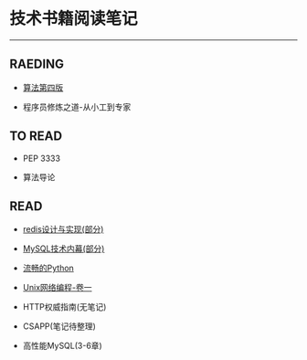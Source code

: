 # 技术书籍阅读笔记

---

## RAEDING

- [算法第四版](https://github.com/erenming/LearnAlgs4)

- 程序员修炼之道-从小工到专家

## TO READ

- PEP 3333

- 算法导论

## READ

- [redis设计与实现(部分)](https://github.com/erenming/reading-books/tree/master/implement-of-redis)

- [MySQL技术内幕(部分)](https://github.com/erenming/reading-books/tree/master/inside-mysql/notes)

- [流畅的Python](https://github.com/erenming/learn_fluentpython)

- [Unix网络编程-卷一](https://github.com/erenming/unplearning)

- HTTP权威指南(无笔记)

- CSAPP(笔记待整理)

- 高性能MySQL(3-6章)